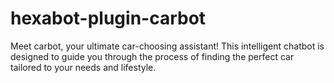 # hexabot-plugin-carbot
Meet carbot, your ultimate car-choosing assistant! This intelligent chatbot is designed to guide you through the process of finding the perfect car tailored to your needs and lifestyle. 
